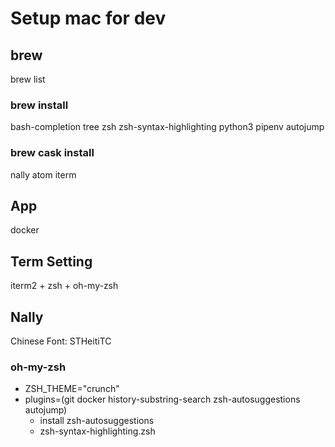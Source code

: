 # Setup mac for dev

## brew
brew list

### brew install
bash-completion
tree
zsh
zsh-syntax-highlighting
python3
pipenv
autojump

### brew cask install 
nally
atom
iterm


## App
docker


## Term Setting
iterm2 + zsh + oh-my-zsh


## Nally
Chinese Font: STHeitiTC

### oh-my-zsh
- ZSH_THEME="crunch"
- plugins=(git docker history-substring-search zsh-autosuggestions autojump)
  - install zsh-autosuggestions
  - zsh-syntax-highlighting.zsh

